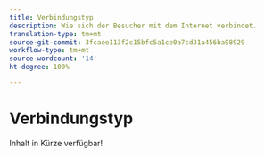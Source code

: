 ```yaml
---
title: Verbindungstyp
description: Wie sich der Besucher mit dem Internet verbindet.
translation-type: tm+mt
source-git-commit: 3fcaee113f2c15bfc5a1ce0a7cd31a456ba98929
workflow-type: tm+mt
source-wordcount: '14'
ht-degree: 100%

---
```



# Verbindungstyp

Inhalt in Kürze verfügbar!

<!-- Sent Justin Grover a Slack message to figure this one out, since the implementation connection type and the connection type dimension are not the same -->